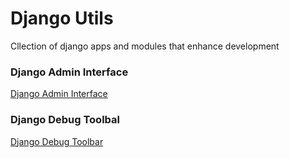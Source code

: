 # Django Utils
Cllection of django apps and modules that enhance development

### Django Admin Interface
[Django Admin Interface](https://github.com/fabiocaccamo/django-admin-interface)

### Django Debug Toolbal
[Django Debug Toolbar](https://github.com/jazzband/django-debug-toolbar)
